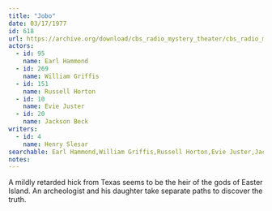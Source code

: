 ```yaml
---
title: "Jobo"
date: 03/17/1977
id: 618
url: https://archive.org/download/cbs_radio_mystery_theater/cbs_radio_mystery_theater-0601-0650.zip/cbs_radio_mystery_theater-0601-0650%2Fcbsrmt_0618_jobo.mp3
actors:  
  - id: 95
    name: Earl Hammond  
  - id: 269
    name: William Griffis  
  - id: 151
    name: Russell Horton  
  - id: 10
    name: Evie Juster  
  - id: 20
    name: Jackson Beck
writers:  
  - id: 4
    name: Henry Slesar
searchable: Earl Hammond,William Griffis,Russell Horton,Evie Juster,Jackson Beck Henry Slesar
notes:  
---
```

A mildly retarded hick from Texas seems to be the heir of the gods of Easter Island. An archeologist and his daughter take separate paths to discover the truth.